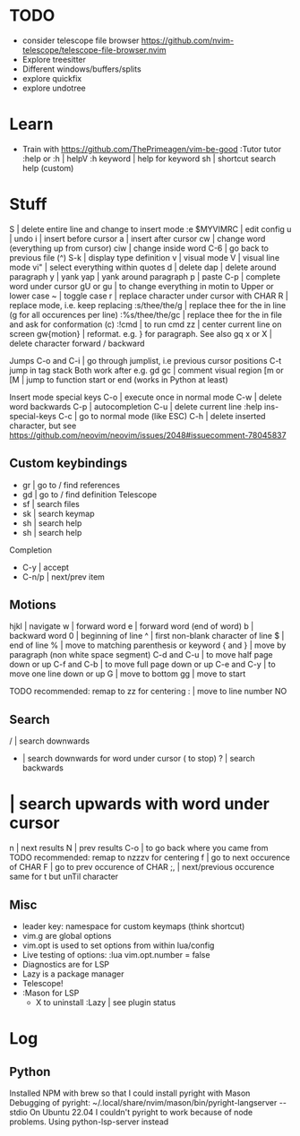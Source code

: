 # TODO

- consider telescope file browser https://github.com/nvim-telescope/telescope-file-browser.nvim
- Explore treesitter
- Different windows/buffers/splits
- explore quickfix
- explore undotree

# Learn

- Train with https://github.com/ThePrimeagen/vim-be-good
:Tutor tutor
:help or :h | helpV
:h keyword | help for keyword
<leader>sh | shortcut search help (custom)

# Stuff

S | delete entire line and change to insert mode
:e $MYVIMRC | edit config
u | undo
i | insert before cursor
a | insert after cursor
cw | change word (everything up from cursor)
ciw | change inside word
C-6 | go back to previous file (<CTRL>^)
S-k | display type definition
v | visual mode
V | visual line mode
vi" | select everything within quotes
d | delete
dap | delete around paragraph
y | yank
yap | yank around paragraph
p | paste
C-p | complete word under cursor
gU<motion> or gu<motion> | to change everything in motin to Upper or lower case
~ | toggle case
r<CHAR> | replace character under cursor with CHAR
R | replace mode, i.e. keep replacing
:s/thee/the/g | replace thee for the in line (g for all occurences per line)
:%s/thee/the/gc | replace thee for the in file and ask for conformation (c)
:!cmd | to run cmd
zz | center current line on screen
gw{motion}  | reformat. e.g. } for paragraph. See also gq
x or X | delete character forward / backward

Jumps
C-o and C-i | go through jumplist, i.e previous cursor positions
C-t jump in tag stack
Both work after e.g. <leader>gd
gc | comment visual region
[m or [M | jump to function start or end (works in Python at least)

Insert mode special keys
C-o | execute once in normal mode
C-w | delete word backwards
C-p | autocompletion
C-u | delete current line
:help ins-special-keys
C-c | go to normal mode (like ESC)
C-h | delete inserted character, but see https://github.com/neovim/neovim/issues/2048#issuecomment-78045837

## Custom keybindings

- gr | go to / find references
- gd | go to / find definition
Telescope
- <leader>sf | search files
- <leader>sk | search keymap
- <leader>sh | search help
- <leader>sh | search help

Completion
- C-y | accept
- C-n/p | next/prev item

## Motions

hjkl | navigate
w | forward word
e | forward word (end of word)
b | backward word
0 | beginning of line
^ | first non-blank character of line
$ | end of line
% | move to matching parenthesis or keyword
{ and } | move by paragraph (non white space segment)
C-d and C-u | to move half page down or up
C-f and C-b | to move full page down or up
C-e and C-y | to move one line down or up
G | move to bottom
gg | move to start

TODO recommended: remap to <C-d>zz for centering
:<NO> | move to line number NO



## Search

/ | search downwards
* | search downwards for word under cursor (<ESC> to stop)
? | search backwards
# | search upwards with word under cursor
n | next results
N | prev results
C-o | to go back where you came from
TODO recommended: remap to nzzzv for centering
f<CHAR> | go to next occurence of CHAR
F<CHAR> | go to prev occurence of CHAR
;, | next/previous occurence
same for t but unTil character

## Misc

- leader key: namespace for custom keymaps (think shortcut)
- vim.g are global options
- vim.opt is used to set options from within lua/config
- Live testing of options: :lua vim.opt.number = false
- Diagnostics are for LSP
- Lazy is a package manager
- Telescope!
- :Mason for LSP
  - X to uninstall
:Lazy | see plugin status




# Log

## Python

Installed NPM with brew so that I could install pyright with Mason
Debugging of pyright: ~/.local/share/nvim/mason/bin/pyright-langserver --stdio
On Ubuntu 22.04 I couldn't pyright to work because of node problems. Using python-lsp-server instead

